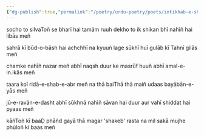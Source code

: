 ```yaml
---
{"dg-publish":true,"permalink":"/poetry/urdu-poetry/poets/intikhab-e-shakeb/socho-to-silva-ton-se-bhari-hai-tamam-ruuh/"}
---
```





socho to silvaToñ se bharī hai tamām ruuh
dekho to ik shikan bhī nahīñ hai libās meñ

sahrā kī būd-o-bāsh hai achchhī na kyuuñ lage
sūkhī huī gulāb kī Tahnī gilās meñ

chamke nahīñ nazar meñ abhī naqsh duur ke
masrūf huuñ abhī amal-e-in.ikās meñ

taara koī ridā-e-shab-e-abr meñ na thā
baiThā thā maiñ udaas bayābān-e-yās meñ

jū-e-ravān-e-dasht abhī sūkhnā nahīñ
sāvan hai duur aur vahī shiddat hai pyaas meñ

kāñToñ kī baaḌ phāñd gayā thā magar 'shakeb'
rasta na mil sakā mujhe phūloñ kī baas meñ
